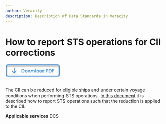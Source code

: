 ```yaml
---
author: Veracity
description: Description of Data Standards in Veracity
---
```


# How to report STS operations for CII corrections

<a href="https://veracitycdnprod.blob.core.windows.net/developer/veracitystatic/ovd/How%20to%20report%20STS%20operations%20for%20CII%20corrections.pdf" download>
    <img src="assets/download.png" alt="Download PDF" height="40">
  </a>
  <br>
  <br>

The CII can be reduced for eligible ships and under certain voyage conditions when performing STS operations. [In this document](https://veracitycdnprod.blob.core.windows.net/developer/veracitystatic/ovd/How%20to%20report%20STS%20operations%20for%20CII%20corrections.pdf) it is described how to report STS operations such that the reduction is applied to the CII.


**Applicable services**
DCS

